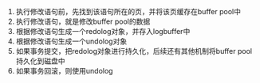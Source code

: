 1. 执行修改语句前，先找到该语句所在的页，并将该页缓存在buffer pool中
2. 执行修改语句，就是修改buffer pool的数据
3.  根据修改语句生成一个redolog对象，并存入logbuffer中
4. 根据修改语句生成一个undolog对象
5. 如果事务提交，把redolog对象进行持久化，后续还有其他机制将buffer pool持久化到磁盘中
6. 如果事务回滚，则使用undolog